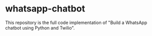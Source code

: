 # whatsapp-chatbot
This repository is the full code implementation of "Build a WhatsApp chatbot using Python and Twilio".
